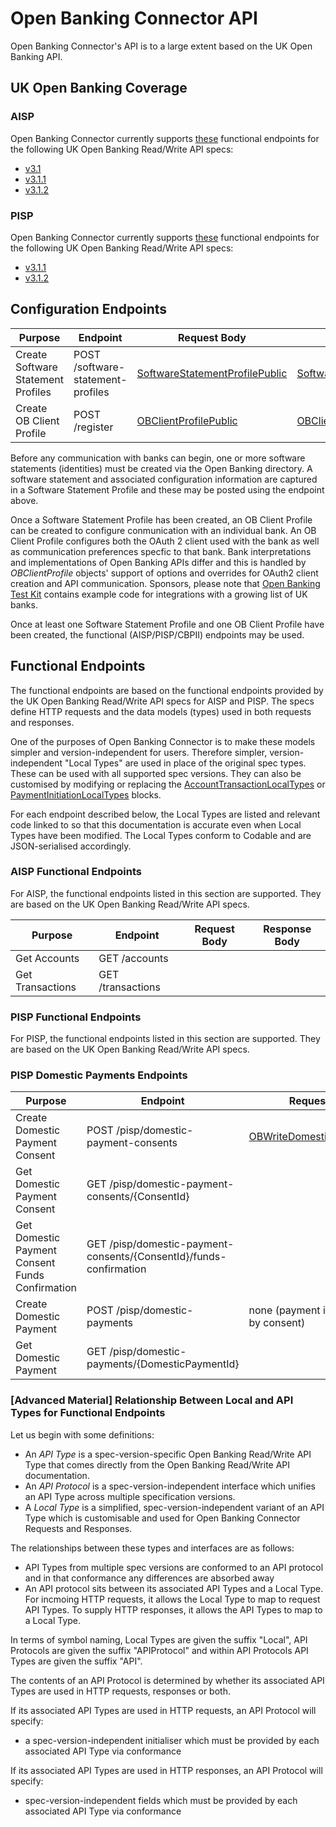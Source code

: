 # Open Banking Connector API

Open Banking Connector's API is to a large extent based on the UK Open Banking API.

## UK Open Banking Coverage

### AISP

Open Banking Connector currently supports [these](https://github.com/finlabsuk/open-banking-connector/blob/master/docs/api.md#AISP-Functional-Endpoints) functional endpoints for the following UK Open Banking Read/Write API specs:
* [v3.1](https://openbanking.atlassian.net/wiki/spaces/DZ/pages/937820271/Account+and+Transaction+API+Specification+-+v3.1)
* [v3.1.1](https://openbanking.atlassian.net/wiki/spaces/DZ/pages/999622968/Account+and+Transaction+API+Specification+-+v3.1.1)
* [v3.1.2](https://openbanking.atlassian.net/wiki/spaces/DZ/pages/1077805296/Account+and+Transaction+API+Specification+-+v3.1.2)

### PISP

Open Banking Connector currently supports [these](https://github.com/finlabsuk/open-banking-connector/blob/master/docs/api.md#PISP-Functional-Endpoints) functional endpoints for the following UK Open Banking Read/Write API specs:
* [v3.1.1](https://openbanking.atlassian.net/wiki/spaces/DZ/pages/999426309/Payment+Initiation+API+Specification+-+v3.1.1)
* [v3.1.2](https://openbanking.atlassian.net/wiki/spaces/DZ/pages/1077805743/Payment+Initiation+API+Specification+-+v3.1.2)

## Configuration Endpoints

| Purpose     | Endpoint | Request Body | Response Body
| - | - | - | - |
| Create Software Statement Profiles | POST	/software-statement-profiles |	[SoftwareStatementProfilePublic](https://github.com/finlabsuk/open-banking-connector/blob/master/Sources/OpenBankingConnector/Public/SoftwareStatementProfilePublic.swift) |	[SoftwareStatementProfileResponsePublic](https://github.com/finlabsuk/open-banking-connector/blob/master/Sources/OpenBankingConnector/Public/SoftwareStatementProfileResponsePublic.swift)
| Create OB Client Profile | POST	/register	| [OBClientProfilePublic](https://github.com/finlabsuk/open-banking-connector/blob/master/Sources/OpenBankingConnector/Public/OBClientProfilePublic.swift) |	[OBClientProfileResponsePublic](https://github.com/finlabsuk/open-banking-connector/blob/master/Sources/OpenBankingConnector/Public/OBClientProfileResponsePublic.swift)

Before any communication with banks can begin, one or more software statements (identities) must be created via the Open Banking directory. A software statement and associated configuration information are captured in a Software Statement Profile and these may be posted using the endpoint above.

Once a Software Statement Profile has been created, an OB Client Profile can be created to configure conmunication with an individual bank. An OB Client Profile configures both the OAuth 2 client used with the bank as well as communication preferences specfic to that bank. Bank interpretations and implementations of Open Banking APIs differ and this is handled by *OBClientProfile* objects' support of options and overrides for OAuth2 client creation and API communication. Sponsors, please note that [Open Banking Test Kit](https://github.com/finlabsuk/open-banking-test-kit) contains example code for integrations with a growing list of UK banks.

Once at least one Software Statement Profile and one OB Client Profile have been created, the functional (AISP/PISP/CBPII) endpoints may be used.

## Functional Endpoints

The functional endpoints are based on the functional endpoints provided by the UK Open Banking Read/Write API specs for AISP and PISP. The specs define HTTP requests and the data models (types) used in both requests and responses.

One of the purposes of Open Banking Connector is to make these models simpler and version-independent for users. Therefore simpler, version-independent "Local Types" are used in place of the original spec types. These can be used with all supported spec versions. They can also be customised by modifying or replacing the [AccountTransactionLocalTypes](https://github.com/finlabsuk/open-banking-connector/tree/master/Sources/AccountTransactionLocalTypes) or  [PaymentInitiationLocalTypes](https://github.com/finlabsuk/open-banking-connector/tree/master/Sources/PaymentInitiationLocalTypes) blocks.

For each endpoint described below, the Local Types are listed and relevant code linked to so that this documentation is accurate even when Local Types have been modified. The Local Types conform to Codable and are JSON-serialised accordingly.

### AISP Functional Endpoints

For AISP, the functional endpoints listed in this section are supported. They are based on the UK Open Banking Read/Write API specs.


| Purpose     | Endpoint | Request Body | Response Body
| - | - | - | - |
| Get  Accounts | GET	/accounts |	 |  |
| Get Transactions |	GET	/transactions	|	| |	 |  |


### PISP Functional Endpoints

For PISP, the functional endpoints listed in this section are supported. They are based on the UK Open Banking Read/Write API specs.

### PISP Domestic Payments Endpoints

| Purpose     | Endpoint | Request Body | Response Body
| - | - | - | - |
| Create Domestic Payment Consent | POST	/pisp/domestic-payment-consents |	[OBWriteDomesticConsentLocal](https://github.com/finlabsuk/open-banking-connector/blob/master/Sources/PaymentInitiationLocalTypes/OBWriteDomesticConsentLocal.swift) |   [OBWriteDomesticConsentResponseLocal](https://github.com/finlabsuk/open-banking-connector/blob/master/Sources/PaymentInitiationLocalTypes/OBWriteDomesticConsentResponseLocal.swift) |
| Get Domestic Payment Consent |	GET	/pisp/domestic-payment-consents/{ConsentId}	|	|
| Get Domestic Payment Consent Funds Confirmation |	GET	/pisp/domestic-payment-consents/{ConsentId}/funds-confirmation |  |
| Create Domestic Payment |	POST	/pisp/domestic-payments	| none (payment info provided by consent) | [OBWriteDomesticResponseLocal](https://github.com/finlabsuk/open-banking-connector/blob/master/Sources/PaymentInitiationLocalTypes/OBWriteDomesticResponseLocal.swift) |
| Get Domestic Payment |	GET	/pisp/domestic-payments/{DomesticPaymentId}	|	 |

### [Advanced Material] Relationship Between Local and API Types for Functional Endpoints

Let us begin with some definitions:
* An *API Type* is a spec-version-specific Open Banking Read/Write API Type that comes directly from the Open Banking Read/Write API documentation.
* An *API Protocol* is a spec-version-independent interface which unifies an API Type across multiple specification versions.
* A *Local Type* is a simplified, spec-version-independent variant of an API Type which is customisable and used for Open Banking Connector Requests and Responses.

The relationships between these types and interfaces are as follows:
* API Types from multiple spec versions are conformed to an API protocol and in that conformance any differences are absorbed away
* An API protocol sits between its associated API Types and a Local Type. For incmoing HTTP requests, it allows the Local Type to map to request API Types. To supply HTTP responses, it allows the API Types to map to a Local Type.

In terms of symbol naming, Local Types are given the suffix "Local", API Protocols are given the suffix "APIProtocol" and within API Protocols API Types are given the suffix "API".

The contents of an API Protocol is determined by whether its associated API Types are used in HTTP requests, responses or both.

If its associated API Types are used in HTTP requests, an API Protocol will specify:
* a spec-version-independent initialiser which must be provided by each associated API Type via conformance 

If its associated API Types are used in HTTP responses, an API Protocol will specify:
* spec-version-independent fields which must be provided by each associated API Type via conformance 
